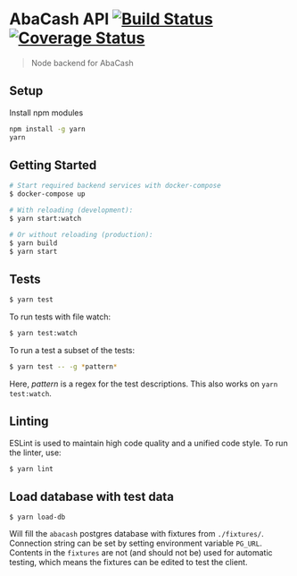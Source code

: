 # AbaCash API [![Build Status](https://ci.abakus.no/api/badges/abakusbackup/abacash-api/status.svg)](https://ci.abakus.no/abakusbackup/abacash-api) [![Coverage Status](https://coveralls.io/repos/github/abakusbackup/abacash-api/badge.svg?branch=master)](https://coveralls.io/github/abakusbackup/abacash-api?branch=master)

> Node backend for AbaCash

## Setup
Install npm modules
```bash
npm install -g yarn
yarn
```

## Getting Started
```bash
# Start required backend services with docker-compose
$ docker-compose up

# With reloading (development):
$ yarn start:watch

# Or without reloading (production):
$ yarn build
$ yarn start
```

## Tests
```bash
$ yarn test
```

To run tests with file watch:
```bash
$ yarn test:watch
```

To run a test a subset of the tests:
```bash
$ yarn test -- -g *pattern*
```
Here, *pattern* is a regex for the test descriptions. This also works on `yarn test:watch`.

## Linting
ESLint is used to maintain high code quality and a unified code style.
To run the linter, use:

```bash
$ yarn lint
```

## Load database with test data
```
$ yarn load-db
```
Will fill the `abacash` postgres database with fixtures from `./fixtures/`. Connection string can be set by setting environment variable `PG_URL`. Contents in the `fixtures` are not (and should not be) used for automatic testing, which means the fixtures can be edited to test the client.
